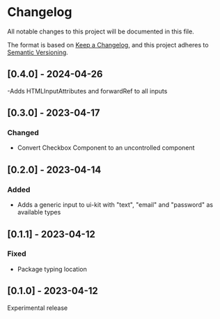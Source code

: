 # Changelog

All notable changes to this project will be documented in this file.

The format is based on [Keep a Changelog](https://keepachangelog.com/en/1.0.0/),
and this project adheres to [Semantic Versioning](https://semver.org/spec/v2.0.0.html).
## [0.4.0] - 2024-04-26

-Adds HTMLInputAttributes and forwardRef to all inputs 

## [0.3.0] - 2023-04-17

### Changed
- Convert Checkbox Component to an uncontrolled component

## [0.2.0] - 2023-04-14

### Added
- Adds a generic input to ui-kit with "text", "email" and "password" as available types

## [0.1.1] - 2023-04-12

### Fixed
- Package typing location

## [0.1.0] - 2023-04-12

Experimental release

